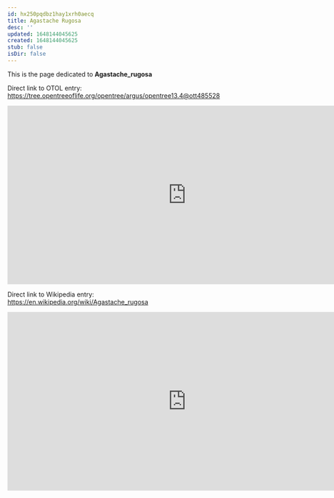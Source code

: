 ```yaml
---
id: hx250pqdbz1hay1xrh0aecq
title: Agastache Rugosa
desc: ''
updated: 1648144045625
created: 1648144045625
stub: false
isDir: false
---
```

This is the page dedicated to **Agastache_rugosa**


Direct link to OTOL entry: https://tree.opentreeoflife.org/opentree/argus/opentree13.4@ott485528



<html>
    <body>
    <iframe src="https://tree.opentreeoflife.org/opentree/argus/opentree13.4@ott485528"
    width="800" height="400" frameborder="0" allowfullscreen> </iframe>
    </body>
</html>
    


Direct link to Wikipedia entry: https://en.wikipedia.org/wiki/Agastache_rugosa



<html>
    <body>
    <iframe src="https://en.wikipedia.org/wiki/Agastache_rugosa"
    width="800" height="400" frameborder="0" allowfullscreen> </iframe>
    </body>
</html>
    
